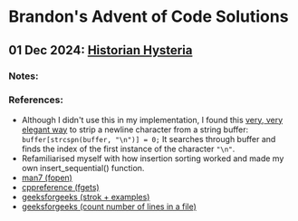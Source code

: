# Brandon's Advent of Code Solutions
## 01 Dec 2024: [Historian Hysteria](https://adventofcode.com/2024/day/1)

### Notes:

### References:
* Although I didn't use this in my implementation, I found this [very, very elegant way](https://stackoverflow.com/questions/2693776/removing-trailing-newline-character-from-fgets-input#:~:text=functions%2C%20strcspn()%3A-,buffer%5Bstrcspn(buffer%2C%20%22%5Cn%22)%5D%20%3D%200%3B,-If%20you%20want) to strip a newline character from a string buffer: `buffer[strcspn(buffer, "\n")] = 0;` It searches through buffer and finds the index of the first instance of the character `"\n"`.
* Refamiliarised myself with how insertion sorting worked and made my own insert_sequential() function.
* [man7 (fopen)](https://man7.org/linux/man-pages/man3/fopen.3.html)
* [cppreference (fgets)](https://en.cppreference.com/w/c/io/fgets)
* [geeksforgeeks (strok + examples)](https://www.geeksforgeeks.org/strtok-strtok_r-functions-c-examples/)
* [geeksforgeeks (count number of lines in a file)](https://www.geeksforgeeks.org/c-program-count-number-lines-file/)